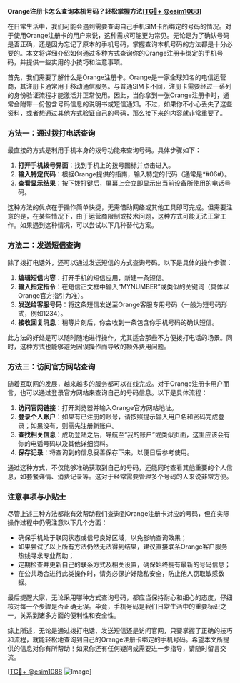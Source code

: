 **Orange注册卡怎么查询本机号码？轻松掌握方法[[TG💪+ @esim1088](https://t.me/s/esim1088)]**

在日常生活中，我们可能会遇到需要查询自己手机SIM卡所绑定的号码的情况。对于使用Orange注册卡的用户来说，这种需求可能更为常见。无论是为了确认号码是否正确，还是因为忘记了原本的手机号码，掌握查询本机号码的方法都是十分必要的。本文将详细介绍如何通过多种方式查询你的Orange注册卡绑定的手机号码，并提供一些实用的小技巧和注意事项。

首先，我们需要了解什么是Orange注册卡。Orange是一家全球知名的电信运营商，其注册卡通常用于移动通信服务。与普通SIM卡不同，注册卡需要经过一系列的身份验证流程才能激活并正常使用。因此，当你拿到一张Orange注册卡时，通常会附带一份包含号码信息的说明书或短信通知。不过，如果你不小心丢失了这些资料，或者想通过其他方式验证自己的号码，那么接下来的内容就非常重要了。

### 方法一：通过拨打电话查询

最直接的方式是利用手机本身的拨号功能来查询号码。具体步骤如下：

1. **打开手机拨号界面**：找到手机上的拨号图标并点击进入。
2. **输入特定代码**：根据Orange提供的指南，输入特定的代码（通常是*#06#）。
3. **查看显示结果**：按下拨打键后，屏幕上会立即显示出当前设备所使用的电话号码。

这种方法的优点在于操作简单快捷，无需借助网络或其他工具即可完成。但需要注意的是，在某些情况下，由于运营商限制或技术问题，这种方式可能无法正常工作。如果遇到这种情况，可以尝试以下几种替代方案。

### 方法二：发送短信查询

除了拨打电话外，还可以通过发送短信的方式查询号码。以下是具体的操作步骤：

1. **编辑短信内容**：打开手机的短信应用，新建一条短信。
2. **输入指定指令**：在短信正文框中输入“MYNUMBER”或类似的关键词（具体以Orange官方指引为准）。
3. **发送给客服号码**：将这条短信发送至Orange客服专用号码（一般为短号码形式，例如1234）。
4. **接收回复消息**：稍等片刻后，你会收到一条包含你手机号码的确认短信。

此方法的好处是可以随时随地进行操作，尤其适合那些不方便拨打电话的场景。同时，这种方式也能够避免因误操作而导致的额外费用问题。

### 方法三：访问官方网站查询

随着互联网的发展，越来越多的服务都可以在线完成。对于Orange注册卡用户而言，也可以通过登录官方网站来查询自己的号码信息。以下是具体流程：

1. **访问官网链接**：打开浏览器并输入Orange官方网站地址。
2. **登录个人账户**：如果有已注册的账号，请按照提示输入用户名和密码完成登录；如果没有，则需先注册新账户。
3. **查找相关信息**：成功登陆之后，导航至“我的账户”或类似页面，这里应该会有你的电话号码以及其他详细资料。
4. **保存记录**：将查询到的信息妥善保存下来，以便日后参考使用。

通过这种方式，不仅能够准确获取到自己的号码，还能同时查看其他重要的个人信息，如套餐详情、消费记录等。这对于经常需要管理多个号码的人来说非常方便。

### 注意事项与小贴士

尽管上述三种方法都能有效帮助我们查询到Orange注册卡对应的号码，但在实际操作过程中仍需注意以下几个方面：

- 确保手机处于联网状态或信号良好区域，以免影响查询效果；
- 如果尝试了以上所有方法仍然无法得到结果，建议直接联系Orange客户服务热线寻求专业帮助；
- 定期检查并更新自己的联系方式及相关设置，确保始终拥有最新的号码信息；
- 在公共场合进行此类操作时，请务必保护好隐私安全，防止他人窃取敏感数据。

最后提醒大家，无论采用哪种方式查询号码，都应当保持耐心和细心的态度，仔细核对每一个步骤是否正确无误。毕竟，手机号码是我们日常生活中的重要标识之一，关系到诸多方面的便利性和安全性。

综上所述，无论是通过拨打电话、发送短信还是访问官网，只要掌握了正确的技巧和流程，就能轻松地查询到自己的Orange注册卡绑定的手机号码。希望本文所提供的信息对你有所帮助！如果你还有任何疑问或需要进一步指导，请随时留言交流。

[[TG💪+ @esim1088](https://t.me/s/esim1088) ![Image](https://i.postimg.cc/4NQfJmqS/Snipaste-2025-05-13-00-14-12.png)]